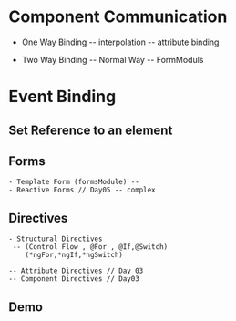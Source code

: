 # Component Communication

- One Way Binding
  -- interpolation
  -- attribute binding

- Two Way Binding
  -- Normal Way
  -- FormModuls

# Event Binding

## Set Reference to an element

## Forms

    - Template Form (formsModule) --
    - Reactive Forms // Day05 -- complex

## Directives

    - Structural Directives
     -- (Control Flow , @For , @If,@Switch)
        (*ngFor,*ngIf,*ngSwitch)

    -- Attribute Directives // Day 03
    -- Component Directives // Day03

## Demo
